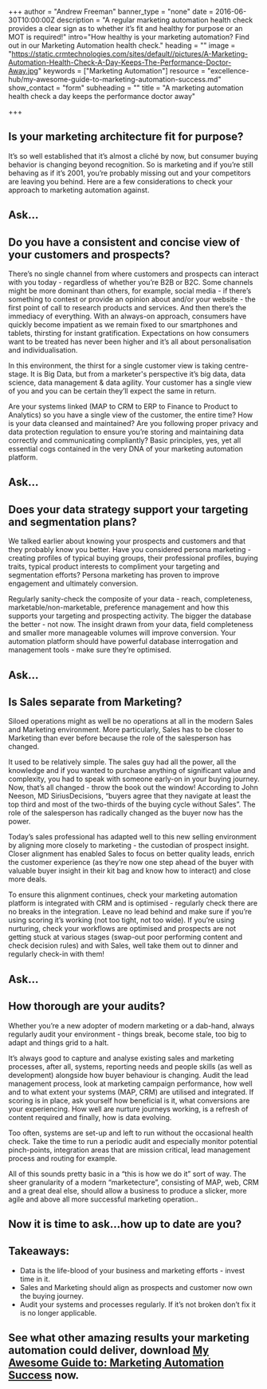 +++
author = "Andrew Freeman"
banner_type = "none"
date = 2016-06-30T10:00:00Z
description = "A regular marketing automation health check provides a clear sign as to whether it’s fit and healthy for purpose or an MOT is required!"
intro="How healthy is your marketing automation? Find out in our Marketing Automation health check."
heading = ""
image = "https://static.crmtechnologies.com/sites/default//pictures/A-Marketing-Automation-Health-Check-A-Day-Keeps-The-Performance-Doctor-Away.jpg"
keywords = ["Marketing Automation"]
resource = "excellence-hub/my-awesome-guide-to-marketing-automation-success.md"
show_contact = "form"
subheading = ""
title = "A marketing automation health check a day keeps the performance doctor away"

+++

## Is your marketing architecture fit for purpose?

It’s so well established that it’s almost a cliché by now, but consumer buying behavior is changing beyond recognition. So is marketing and if you’re still behaving as if it’s 2001, you’re probably missing out and your competitors are leaving you behind. Here are a few considerations to check your approach to marketing automation against.

## Ask...

## Do you have a consistent and concise view of your customers and prospects?

There’s no single channel from where customers and prospects can interact with you today - regardless of whether you’re B2B or B2C. Some channels might be more dominant than others, for example, social media - if there’s something to contest or provide an opinion about and/or your website - the first point of call to research products and services. And then there’s the immediacy of everything. With an always-on approach, consumers have quickly become impatient as we remain fixed to our smartphones and tablets, thirsting for instant gratification. Expectations on how consumers want to be treated has never been higher and it’s all about personalisation and individualisation.

In this environment, the thirst for a single customer view is taking  centre-stage. It is Big Data, but from a marketer's perspective it’s big data, data science, data management & data agility. Your customer has a single view of you and you can be certain they’ll expect the same in return.

Are your systems linked (MAP to CRM to ERP to Finance to Product to Analytics) so you have a single view of the customer, the entire time? How is your data cleansed and maintained?  Are you following proper privacy and data protection regulation to ensure you’re storing and maintaining data correctly and communicating compliantly? Basic principles, yes, yet all essential cogs contained in the very DNA of your marketing automation platform.

## Ask…

## Does your data strategy support your targeting and segmentation plans?

We talked earlier about knowing your prospects and customers and that they probably know you better. Have you considered persona marketing - creating profiles of typical buying groups, their professional profiles, buying traits, typical product interests to compliment your targeting and segmentation efforts? Persona marketing has proven to improve engagement and ultimately conversion.

Regularly sanity-check the composite of your data - reach, completeness, marketable/non-marketable, preference management and how this supports your targeting and prospecting activity. The bigger the database the better - not now. The insight drawn from your data, field completeness and smaller more manageable volumes will improve conversion. Your automation platform should have powerful database interrogation and management tools - make sure they’re optimised.

## Ask…

## Is Sales separate from Marketing?

Siloed operations might as well be no operations at all in the modern Sales and Marketing environment. More particularly, Sales has to be closer to Marketing than ever before because the role of the salesperson has changed.

It used to be relatively simple. The sales guy had all the power, all the knowledge and if you wanted to purchase anything of significant value and complexity, you had to speak with someone early-on in your buying journey. Now, that’s all changed - throw the book out the window! According to John Neeson, MD SiriusDecisions, “buyers agree that they navigate at least the top third and most of the two-thirds of the buying cycle without Sales”. The role of the salesperson has radically changed as the buyer now has the power.  

Today’s sales professional has adapted well to this new selling environment by aligning more closely to marketing - the custodian of prospect insight. Closer alignment has enabled Sales to focus on better quality leads, enrich the customer experience (as they’re now one step ahead of the buyer with valuable buyer insight in their kit bag and know how to interact) and close more deals.

To ensure this alignment continues, check your marketing automation platform is integrated with CRM and is optimised - regularly check there are no breaks in the integration. Leave no lead behind and make sure if you’re using scoring it’s working (not too tight, not too wide). If you’re using nurturing, check your workflows are optimised and prospects are not getting stuck at various stages (swap-out poor performing content and check decision rules) and with Sales, well take them out to dinner and regularly check-in with them!

## Ask…

## How thorough are your audits?

Whether you’re a new adopter of modern marketing or a dab-hand, always regularly audit your environment - things break, become stale, too big to adapt and things grid to a halt.

It’s always good to capture and analyse existing sales and marketing processes, after all, systems, reporting needs and people skills (as well as development) alongside how buyer behaviour is changing. Audit the lead management process, look at marketing campaign performance, how well and to what extent your systems (MAP, CRM) are utilised and integrated. If scoring is in place, ask yourself how beneficial is it, what conversions are your experiencing. How well are nurture journeys working, is a refresh of content required and finally, how is data evolving.

Too often, systems are set-up and left to run without the occasional health check. Take the time to run a periodic audit and especially monitor potential pinch-points, integration areas that are mission critical, lead management process and routing for example.

All of this sounds pretty basic in a “this is how we do it” sort of way. The sheer granularity of a modern “marketecture”, consisting of MAP, web, CRM and a great deal else, should allow a business to produce a slicker, more agile and above all more successful marketing operation..

## Now it is time to ask...how up to date are you?

## Takeaways:

*   Data is the life-blood of your business and marketing efforts - invest time in it.
*   Sales and Marketing should align as prospects and customer now own the buying journey.
*   Audit your systems and processes regularly. If it’s not broken don’t fix it is no longer applicable.

## See what other amazing results your marketing automation could deliver, download [My Awesome Guide to: Marketing Automation Success](http://interact.crmtechnologies.com/my-awesome-guide-to-marketing-automation-success) now.
